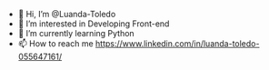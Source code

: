 - 👋 Hi, I’m @Luanda-Toledo
- 👀 I’m interested in Developing Front-end
- 🌱 I’m currently learning Python
- 📫 How to reach me https://www.linkedin.com/in/luanda-toledo-055647161/

<!---
Luanda-Toledo/Luanda-Toledo is a ✨ special ✨ repository because its `README.md` (this file) appears on your GitHub profile.
You can click the Preview link to take a look at your changes.
--->
